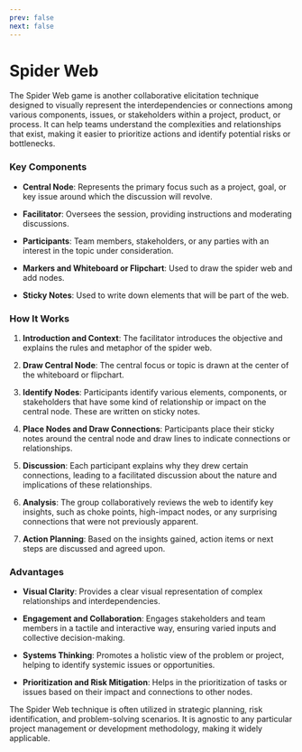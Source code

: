 ```yaml
---
prev: false
next: false
---
```


# Spider Web

The Spider Web game is another collaborative elicitation technique designed to visually represent the interdependencies or connections among various components, issues, or stakeholders within a project, product, or process. It can help teams understand the complexities and relationships that exist, making it easier to prioritize actions and identify potential risks or bottlenecks.

### Key Components

- **Central Node**: Represents the primary focus such as a project, goal, or key issue around which the discussion will revolve.
- **Facilitator**: Oversees the session, providing instructions and moderating discussions.

- **Participants**: Team members, stakeholders, or any parties with an interest in the topic under consideration.

- **Markers and Whiteboard or Flipchart**: Used to draw the spider web and add nodes.

- **Sticky Notes**: Used to write down elements that will be part of the web.

### How It Works

1. **Introduction and Context**: The facilitator introduces the objective and explains the rules and metaphor of the spider web.

2. **Draw Central Node**: The central focus or topic is drawn at the center of the whiteboard or flipchart.

3. **Identify Nodes**: Participants identify various elements, components, or stakeholders that have some kind of relationship or impact on the central node. These are written on sticky notes.

4. **Place Nodes and Draw Connections**: Participants place their sticky notes around the central node and draw lines to indicate connections or relationships.

5. **Discussion**: Each participant explains why they drew certain connections, leading to a facilitated discussion about the nature and implications of these relationships.

6. **Analysis**: The group collaboratively reviews the web to identify key insights, such as choke points, high-impact nodes, or any surprising connections that were not previously apparent.

7. **Action Planning**: Based on the insights gained, action items or next steps are discussed and agreed upon.

### Advantages

- **Visual Clarity**: Provides a clear visual representation of complex relationships and interdependencies.
- **Engagement and Collaboration**: Engages stakeholders and team members in a tactile and interactive way, ensuring varied inputs and collective decision-making.

- **Systems Thinking**: Promotes a holistic view of the problem or project, helping to identify systemic issues or opportunities.

- **Prioritization and Risk Mitigation**: Helps in the prioritization of tasks or issues based on their impact and connections to other nodes.

The Spider Web technique is often utilized in strategic planning, risk identification, and problem-solving scenarios. It is agnostic to any particular project management or development methodology, making it widely applicable.
